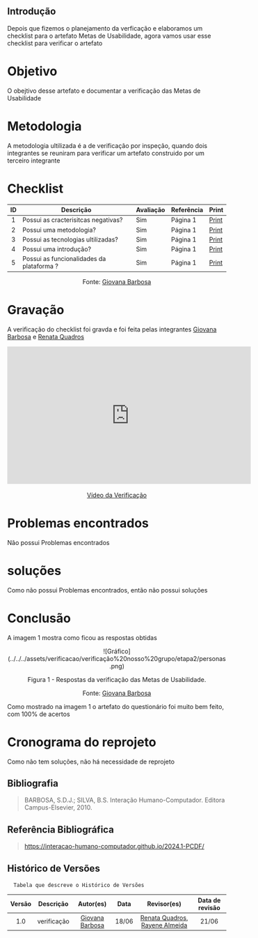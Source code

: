 ## Introdução
Depois que fizemos o planejamento da verficação e elaboramos um checklist para o artefato Metas de Usabilidade, agora vamos usar esse checklist para verificar o artefato

# Objetivo
O obejtivo desse artefato e documentar a verificação das Metas de Usabilidade

# Metodologia
A metodologia ultilizada é a de verificação por inspeção, quando dois integrantes se reuniram para verificar um artefato construido por um terceiro integrante

# Checklist
| ID | Descrição | Avaliação | Referência | Print |
| :----: | --------- | ---------- | ----------- | ------- |
|1|Possui as cracterisitcas negativas?|Sim|Página 1|[Print](../../../assets/verificacao/verificação%20nosso%20grupo/etapa%203/caracteristicas.png)|
|2|Possui uma metodologia?|Sim|Página 1|[Print](../../../assets/verificacao/verificação%20nosso%20grupo/etapa%203/caracteristicas.png)|
|3|Possui as tecnologias ultilizadas?|Sim|Página 1|[Print](../../../assets/verificacao/verificação%20nosso%20grupo/etapa%203/caracteristicas.png)|
|4|Possui uma introdução?|Sim|Página 1|[Print](../../../assets/verificacao/verificação%20nosso%20grupo/etapa%203/caracteristicas.png)|
|5|Possui as funcionalidades da plataforma ?|Sim|Página 1|[Print](../../../assets/verificacao/verificação%20nosso%20grupo/etapa%203/caracteristicas.png)|


<center> <p>Fonte: <a href="https://github.com/gio221">Giovana Barbosa</a></p></center>

# Gravação
A verificação do checklist foi gravda e foi feita pelas integrantes [Giovana Barbosa](https://github.com/gio221) e  [Renata Quadros](https://github.com/Renatinha28)

<p style="text-align: center"><iframe width="560" height="315" src="https://www.youtube.com/embed/XVZh3Y6g-bM" title="YouTube video player" frameborder="0" allow="accelerometer; autoplay; clipboard-write; encrypted-media; gyroscope; picture-in-picture; web-share" referrerpolicy="strict-origin-when-cross-origin" allowfullscreen></iframe></p>
<p style="text-align: center"><a href="https://youtu.be/XVZh3Y6g-bM" target="blanket">Vídeo da Verificação</a></p>

# Problemas encontrados
Não possui Problemas encontrados

# soluções
Como não possui Problemas encontrados, então não possui soluções

# Conclusão
A imagem 1 mostra como ficou as respostas obtidas
<center>
![Gráfico](../../../assets/verificacao/verificação%20nosso%20grupo/etapa2/personas.png)
<div align="center">
<p> Figura 1 - Respostas da verificação das Metas de Usabilidade.</p>
 <center>  <p>Fonte: <a href="https://github.com/gio221">Giovana Barbosa</a></p></center>        
</div></center>

Como mostrado na imagem 1 o artefato do questionário foi muito bem feito, com 100% de acertos

# Cronograma do reprojeto
Como não tem soluções, não há necessidade de reprojeto

## Bibliografia
> BARBOSA, S.D.J.; SILVA, B.S. Interação Humano-Computador. Editora Campus-Elsevier, 2010.

## Referência Bibliográfica

> https://interacao-humano-computador.github.io/2024.1-PCDF/

## Histórico de Versões
      Tabela que descreve o Histórico de Versões

|     Versão       |     Descrição      |      Autor(es)      | Data           |  Revisor(es)          |Data de revisão|
| :----------------------------------------------------------: | :-------------------------------: | :-------------------------------------------------: | :-------------------------------: |  :-------------------------------: | :-------------------------------: |
| 1.0 | verificação |[Giovana Barbosa](https://github.com/gio221) | 18/06 |  [Renata Quadros](https://github.com/Renatinha28), [Rayene Almeida](https://github.com/rayenealmeida)| 21/06|
